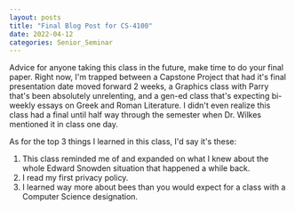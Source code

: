 ```yaml
---
layout: posts
title: "Final Blog Post for CS-4100"
date: 2022-04-12
categories: Senior_Seminar
---
```


Advice for anyone taking this class in the future, make time to do your final paper. Right now, I'm trapped between a Capstone Project that had it's final presentation date moved forward 2 weeks, a Graphics class with Parry that's been absolutely unrelenting, and a gen-ed class that's expecting bi-weekly essays on Greek and Roman Literature. I didn't even realize this class had a final until half way through the semester when Dr. Wilkes mentioned it in class one day. 

As for the top 3 things I learned in this class, I'd say it's these: 
1. This class reminded me of and expanded on what I knew about the whole Edward Snowden situation that happened a while back. 
2. I read my first privacy policy.
3. I learned way more about bees than you would expect for a class with a Computer Science designation. 